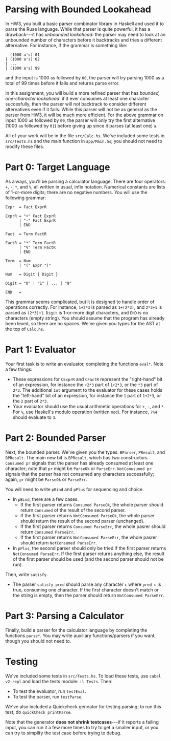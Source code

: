 # Parsing with Bounded Lookahead

In HW3, you built a basic parser combinator library in Haskell and used it to
parse the Ruse language. While that parser is quite powerful, it has a
drawback---it has *unbounded lookahead*: the parser may need to look at an
unbounded number of characters before it backtracks and tries a different
alternative. For instance, if the grammar is something like:
```
  (1000 a's) 01
| (1000 a's) 02
| ...
| (1000 a's) 99
```
and the input is 1000 `a`s followed by `00`, the parser will try parsing 1000
`a`s a total of 99 times before it fails and returns parse error.

In this assignment, you will build a more refined parser that has *bounded,
one-character lookahead*: if it ever consumes at least one character
succesfully, then the parser will not backtrack to consider different
alternatives even if it fails. While this parser will not be as general as the
parser from HW3, it will be much more efficient. For the above grammar on input
1000 `a`s followed by `00`, the parser will only try the first alternative (1000
`a`s followed by `01`) before giving up since it parses (at least one) `a`.

All of your work will be in the file `src/Calc.hs`. We've included some tests in
`src/Tests.hs` and the main function in `app/Main.hs`; you should not need to
modify these files.

# Part 0: Target Language

As always, you'll be parsing a calculator language. There are four operators:
`+`, `-`, `*`, and `%`, all written in usual, infix notation. Numerical
constants are lists of 1-or-more digits; there are no negative numbers. You will
use the following grammar:
```
Expr  = Fact ExprR

ExprR = "+" Fact ExprR
      | "-" Fact ExprR
      | END 

Fact  = Term FactR

FactR = "*" Term FactR
      | "%" Term FactR
      | END

Term  = Num
      | "(" Expr ")"

Num   = Digit { Digit }

Digit = "0" | "1" | ... | "9"

END   =
```
This grammar seems complicated, but it is designed to handle order of operations
correctly. For instance, `1+2*3` is parsed as `1+(2*3)`, and `2*3+1` is parsed
as `(2*3)+1`. `Digit` is 1-or-more digit characters, and `END` is no characters
(empty string). You should assume that the program has already been lexed, so
there are no spaces. We've given you types for the AST at the top of `Calc.hs`.

# Part 1: Evaluator

Your first task is to write an evaluator, completing the functions `eval*`. Note
a few things:
- These expressions for `CExprR` and `CFactR` represent the "right-hand" bit of
  an expression, for instance the `+2*3` part of `1+2*3`, or the `*3` part of
  `2*3`. The additional `Int` argument to the evaluator for these cases holds
  the "left-hand" bit of an expression, for instance the `1` part of `1+2*3`, or
  the `2` part of `2*3`.
- Your evaluator should use the usual arithmetic operations for `+`, `-`, and
  `*`. For `%`, use Haskell's modulo operation (written `mod`). For instance,
  `7%4` should evaluate to `3`.

# Part 2: Bounded Parser

Next, the bounded parser. We've given you the types: `BParser`, `PResult`, and
`BPResult`. The main new bit is `BPResult`, which has two constructors.
`Consumed pr` signals that the parser has already consumed at least one
character; note that `pr` might be `ParseOk` or `ParseErr`. `NotConusumed pr`
signals that the parser has not consumed any characters successfully; again,
`pr` might be `ParseOk` or `ParseErr`.

You will need to write `pBind` and `pPlus` for sequencing and choice.

* In `pBind`, there are a few cases.
  + If the first parser returns `Consumed ParseOk`, the whole parser should
    return `Consumed` of the result of the second parser.
  + If the first parser returns `NotConsumed ParseOk`, the whole parser should
    return the result of the second parser (unchanged).
  + If the first parser returns `Consumed ParseErr`, the whole pasrer should
    return `Consumed ParseErr`.
  + If the first parser returns `NotConsumed ParseErr`, the whole pasrer should
    return `NotConsumed ParseErr`.
* In `pPlus`, the second parser should only be tried if the first parser returns
  `NotConsumed ParseErr`. If the first parser returns anything else, the result
  of the first parser should be used (and the second parser should not be run).

Then, write `satisfy`.

* The parser `satisfy pred` should parse any character `c` where `pred c` is
  true, consuming one character. If the first character doesn't match or the
  string is empty, then the parser should return `NotConsumed ParseErr`.

# Part 3: Parsing a Calculator

Finally, build a parser for the calculator language by completing the functions
`parse*`. You may write auxiliary functions/parsers if you want, though you
should not need to.

# Testing

We've included some tests in `src/Tests.hs`. To load these tests, use `cabal
v2-repl` and load the tests module: `:l Tests`. Then:

* To test the evaluator, run `testEval`.
* To test the parser, run `testParse`.

We've also included a Quickcheck geneator for testing parsing; to run this test,
do `quickCheck printParse`. 

Note that the generator **does not shrink testcases**---if it reports a failing
input, you can run it a few more times to try to get a smaller input, or you can
try to simplify the test case before trying to debug.
